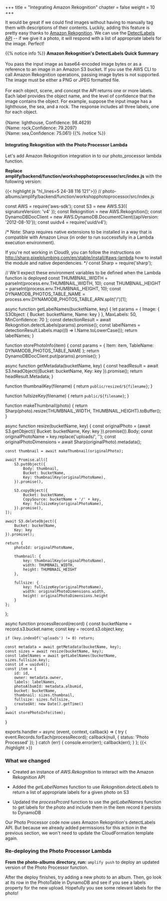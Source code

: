 +++
title = "Integrating Amazon Rekognition"
chapter = false
weight = 10
+++

It would be great if we could find images without having to manually tag them with descriptions of their contents. Luckily, adding this feature is pretty easy thanks to [Amazon Rekognition](https://aws.amazon.com/rekognition/image-features/). We can use the [DetectLabels API](https://docs.aws.amazon.com/rekognition/latest/dg/API_DetectLabels.html) -- if we give it a photo, it will respond with a list of appropriate labels for the image. Perfect!

{{% notice info %}}
**Amazon Rekognition's DetectLabels Quick Summary**
<br/><br/>
You pass the input image as base64-encoded image bytes or as a reference to an image in an Amazon S3 bucket. If you use the AWS CLI to call Amazon Rekognition operations, passing image bytes is not supported. The image must be either a PNG or JPEG formatted file.
<br/><br/>
For each object, scene, and concept the API returns one or more labels. Each label provides the object name, and the level of confidence that the image contains the object. For example, suppose the input image has a lighthouse, the sea, and a rock. The response includes all three labels, one for each object.
<br/><br/>
{Name: lighthouse, Confidence: 98.4629}
<br/>
{Name: rock,Confidence: 79.2097}
<br/>
{Name: sea,Confidence: 75.061}
{{% /notice %}}


#### Integrating Rekognition with the Photo Processor Lambda

Let's add Amazon Rekognition integration in to our photo_processor lambda function.

**Replace amplify/backend/function/workshopphotoprocessor/src/index.js** with the following version:

{{< highlight js "hl_lines=5 24-38 116 121">}}
// photo-albums/amplify/backend/function/workshopphotoprocessor/src/index.js

const AWS = require('aws-sdk');
const S3 = new AWS.S3({ signatureVersion: 'v4' });
const Rekognition = new AWS.Rekognition();
const DynamoDBDocClient = new AWS.DynamoDB.DocumentClient({apiVersion: '2012-08-10'});
const uuidv4 = require('uuid/v4');

/*
Note: Sharp requires native extensions to be installed in a way that is compatible
with Amazon Linux (in order to run successfully in a Lambda execution environment).

If you're not working in Cloud9, you can follow the instructions on http://sharp.pixelplumbing.com/en/stable/install/#aws-lambda how to install the module and native dependencies.
*/
const Sharp = require('sharp');

// We'll expect these environment variables to be defined when the Lambda function is deployed
const THUMBNAIL_WIDTH = parseInt(process.env.THUMBNAIL_WIDTH, 10);
const THUMBNAIL_HEIGHT = parseInt(process.env.THUMBNAIL_HEIGHT, 10);
const DYNAMODB_PHOTOS_TABLE_NAME = process.env.DYNAMODB_PHOTOS_TABLE_ARN.split('/')[1];

async function getLabelNames(bucketName, key) {
  let params = {
    Image: {
      S3Object: {
        Bucket: bucketName, 
        Name: key
      }
    }, 
    MaxLabels: 50, 
    MinConfidence: 70
  };
  const detectionResult = await Rekognition.detectLabels(params).promise();
  const labelNames = detectionResult.Labels.map((l) => l.Name.toLowerCase()); 
  return labelNames;
}

function storePhotoInfo(item) {
    const params = {
        Item: item,
        TableName: DYNAMODB_PHOTOS_TABLE_NAME
    };
    return DynamoDBDocClient.put(params).promise();
}

async function getMetadata(bucketName, key) {
    const headResult = await S3.headObject({Bucket: bucketName, Key: key }).promise();
    return headResult.Metadata;
}

function thumbnailKey(filename) {
    return `public/resized/${filename}`;
}

function fullsizeKey(filename) {
    return `public/${filename}`;
}

function makeThumbnail(photo) {
    return Sharp(photo).resize(THUMBNAIL_WIDTH, THUMBNAIL_HEIGHT).toBuffer();
}

async function resize(bucketName, key) {
    const originalPhoto = (await S3.getObject({ Bucket: bucketName, Key: key }).promise()).Body;
    const originalPhotoName = key.replace('uploads/', '');
    const originalPhotoDimensions = await Sharp(originalPhoto).metadata();

    const thumbnail = await makeThumbnail(originalPhoto);

    await Promise.all([
        S3.putObject({
            Body: thumbnail,
            Bucket: bucketName,
            Key: thumbnailKey(originalPhotoName),
        }).promise(),

        S3.copyObject({
            Bucket: bucketName,
            CopySource: bucketName + '/' + key,
            Key: fullsizeKey(originalPhotoName),
        }).promise(),
    ]);

    await S3.deleteObject({
        Bucket: bucketName,
        Key: key
    }).promise();

    return {
        photoId: originalPhotoName,
        
        thumbnail: {
            key: thumbnailKey(originalPhotoName),
            width: THUMBNAIL_WIDTH,
            height: THUMBNAIL_HEIGHT
        },

        fullsize: {
            key: fullsizeKey(originalPhotoName),
            width: originalPhotoDimensions.width,
            height: originalPhotoDimensions.height
        }
    };
};

async function processRecord(record) {
    const bucketName = record.s3.bucket.name;
    const key = record.s3.object.key;
    
    if (key.indexOf('uploads') != 0) return;
    
    const metadata = await getMetadata(bucketName, key);
    const sizes = await resize(bucketName, key);   
    const labelNames = await getLabelNames(bucketName, sizes.fullsize.key);
    const id = uuidv4();
    const item = {
        id: id,
        owner: metadata.owner,
        labels: labelNames,
        photoAlbumId: metadata.albumid,
        bucket: bucketName,
        thumbnail: sizes.thumbnail,
        fullsize: sizes.fullsize,
        createdAt: new Date().getTime()
    }
    await storePhotoInfo(item);
}

exports.handler = async (event, context, callback) => {
    try {
        event.Records.forEach(processRecord);
        callback(null, { status: 'Photo Processed' });
    }
    catch (err) {
        console.error(err);
        callback(err);
    }
};
{{< /highlight >}}

### What we changed
- Created an instance of *AWS.Rekognition* to interact with the Amazon Rekognition API

- Added the *getLabelNames* function to use *Rekognition.detectLabels* to return a list of appropriate labels for a given photo on S3

- Updated the *processPrcord* function to use the *getLabelNames* function to get labels for the photo and include them in the item record it persists to DynamoDB

Our Photo Processor code now uses Amazon Rekognition's detectLabels API. But because we already added permissions for this action in the previous section, we won't need to update the CloudFormation template again.


### Re-deploying the Photo Processor Lambda

**From the photo-albums directory, run:** `amplify push` to deploy an updated version of the Photo Processor function.

After the deploy finishes, try adding a new photo to an album. Then, go look at its row in the PhotoTable in DynamoDB and see if you see a labels property for the new upload. Hopefully you see some relevant labels for the photo!